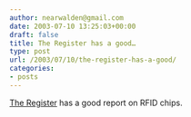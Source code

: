```yaml
---
author: nearwalden@gmail.com
date: 2003-07-10 13:25:03+00:00
draft: false
title: The Register has a good…
type: post
url: /2003/07/10/the-register-has-a-good/
categories:
- posts
---
```


[The Register](//www.theregister.co.uk/content/55/31461.html') has a good report on RFID chips.



